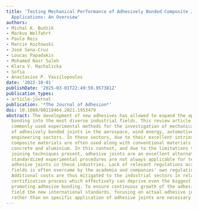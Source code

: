 ```yaml
---
title: 'Testing Mechanical Performance of Adhesively Bonded Composite Joints in Engineering
  Applications: An Overview'
authors:
- Michal K. Budzik
- Markus Wolfahrt
- Paulo Reis
- Marcin Kozłowski
- José Sena-Cruz
- Loucas Papadakis
- Mohamed Nasr Saleh
- Klara V. Machalicka
- Sofia
- Anastasios P. Vassilopoulos
date: '2022-10-01'
publishDate: '2025-03-01T22:49:59.957381Z'
publication_types:
- article-journal
publication: '*The Journal of Adhesion*'
doi: 10.1080/00218464.2021.1953479
abstract: The development of new adhesives has allowed to expand the application of
  bonding into the most diverse industrial fields. This review article presents the
  commonly used experimental methods for the investigation of mechanical performance
  of adhesively bonded joints in the aerospace, wind energy, automotive and civil
  engineering sectors. In these sectors, due to their excellent intrinsic properties,
  composite materials are often used along with conventional materials such as steel,
  concrete and aluminium. In this context, and due to the limitations that the traditional
  joining techniques present, adhesive joints are an excellent alternative. However,
  standardized experimental procedures are not always applicable for testing representative
  adhesive joints in these industries. Lack of relevant regulations across the different
  fields is often overcome by the academia and companies' own regulations and standards.
  Additional costs are thus mitigated to the industrial sectors in relation with the
  certification process which effectively can deprive even the biggest companies from
  promoting adhesive bonding. To ensure continuous growth of the adhesive bonding
  field the new international standards, focusing on actual adhesive joints' performance
  rather than on specific application of adhesive joints are necessary.
---
```


